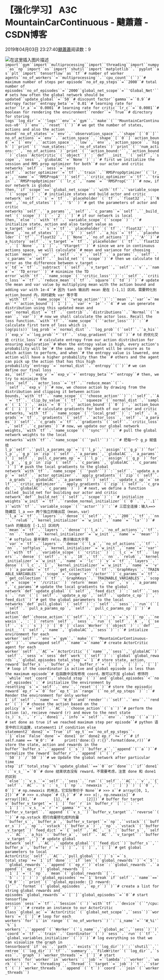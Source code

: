 
# 【强化学习】 A3C MountainCarContinuous - 颹蕭蕭 - CSDN博客


2019年04月03日 23:27:40[颹蕭蕭](https://me.csdn.net/itnerd)阅读数：9


![在这里插入图片描述](https://img-blog.csdnimg.cn/20190403232716400.gif)
`import``gym``import``multiprocessing``import``threading``import``numpy``as``np``import``os``import``shutil``import``matplotlib``.``pyplot``as``plt``import``tensorflow``as``tf``# number of worker agents``no_of_workers``=``multiprocessing``.``cpu_count``(``)``# maximum number of steps per episode``no_of_ep_steps``=``2000``# total number of episodes``no_of_episodes``=``2000``global_net_scope``=``'Global_Net'``# sets how often the global network should be updated``update_global``=``50``# discount factor``gamma``=``0.9``# entropy factor``entropy_beta``=``0.01``# learning rate for actor``lr_a``=``0.0001``# learning rate for critic``lr_c``=``0.0001``# boolean for rendering the environment``render``=``True``# directory for storing logs``log_dir``=``'logs'``env``=``gym``.``make``(``'MountainCarContinuous-v0'``)``env``.``reset``(``)``# we get the number of states, actions and also the action bound``no_of_states``=``env``.``observation_space``.``shape``[``0``]``no_of_actions``=``env``.``action_space``.``shape``[``0``]``action_bound``=``[``env``.``action_space``.``low``,``env``.``action_space``.``high``]``print``(``'num_states:'``,``no_of_states``)``print``(``'num_actions:'``,``no_of_actions``)``print``(``'action_bound:'``,``action_bound``)``class``ActorCritic``(``object``)``:``def``__init__``(``self``,``scope``,``sess``,``globalAC``=``None``)``:``# first we initialize the session and RMS prop optimizer for both``# our actor and critic networks``self``.``sess``=``sess
        self``.``actor_optimizer``=``tf``.``train``.``RMSPropOptimizer``(``lr_a``,``name``=``'RMSPropA'``)``self``.``critic_optimizer``=``tf``.``train``.``RMSPropOptimizer``(``lr_c``,``name``=``'RMSPropC'``)``# now, if our network is global then,``if``scope``==``global_net_scope``:``with``tf``.``variable_scope``(``scope``)``:``# initialize states and build actor and critic network``self``.``s``=``tf``.``placeholder``(``tf``.``float32``,``[``None``,``no_of_states``]``,``'S'``)``# get the parameters of actor and critic networks``self``.``a_params``,``self``.``c_params``=``self``.``_build_net``(``scope``)``[``-``2``:``]``# if our network is local then,``else``:``with``tf``.``variable_scope``(``scope``)``:``# initialize state, action and also target value as v_target``self``.``s``=``tf``.``placeholder``(``tf``.``float32``,``[``None``,``no_of_states``]``,``'S'``)``self``.``a_his``=``tf``.``placeholder``(``tf``.``float32``,``[``None``,``no_of_actions``]``,``'A'``)``# a_history``self``.``v_target``=``tf``.``placeholder``(``tf``.``float32``,``[``None``,``1``]``,``'Vtarget'``)``# since we are in continuous actions space, we will calculate``# mean and variance for choosing action``mean``,``var``,``self``.``v``,``self``.``a_params``,``self``.``c_params``=``self``.``_build_net``(``scope``)``# then we calculate td error as the difference between v_target - v``td``=``tf``.``subtract``(``self``.``v_target``,``self``.``v``,``name``=``'TD_error'``)``# minimize the TD error``with``tf``.``name_scope``(``'critic_loss'``)``:``self``.``critic_loss``=``tf``.``reduce_mean``(``tf``.``square``(``td``)``)``# update the mean and var value by multiplying mean with the action bound and adding var with 1e-4``# 因为 tanh 输出的 mean 是在 [-1,1] 区间，需要转化到 action_bound 内，同时避免 var 等于零``with``tf``.``name_scope``(``'wrap_action'``)``:``mean``,``var``=``mean``*``action_bound``[``1``]``,``var``+``1e``-``4``# we can generate distribution using this updated mean and var``normal_dist``=``tf``.``contrib``.``distributions``.``Normal``(``mean``,``var``)``# now we shall calculate the actor loss. Recall the loss function.``with``tf``.``name_scope``(``'actor_loss'``)``:``# calculate first term of loss which is log(pi(s))``log_prob``=``normal_dist``.``log_prob``(``self``.``a_his``)``exp_v``=``log_prob``*``tf``.``stop_gradient``(``td``)``# td 的优化交给 critic_loss``# calculate entropy from our action distribution for ensuring exploration``# When the entropy value is high, every action's probability will be``# the same, so the agent will be unsure as to which action to perform, and when``# the entropy value is lowered, one action will have a higher probability than the``# others and the agent can pick up the action that has this high probability``entropy``=``normal_dist``.``entropy``(``)``# we can define our final loss as,``self``.``exp_v``=``exp_v``+``entropy_beta``*``entropy``# then, we try to minimize the loss``self``.``actor_loss``=``tf``.``reduce_mean``(``-``self``.``exp_v``)``# now, we choose action by drawing from the distribution and clipping it between action bounds,``with``tf``.``name_scope``(``'choose_action'``)``:``self``.``A``=``tf``.``clip_by_value``(``tf``.``squeeze``(``normal_dist``.``sample``(``1``)``,``axis``=``0``)``,``action_bound``[``0``]``,``action_bound``[``1``]``)``# calculate gradients for both of our actor and critic networks,``with``tf``.``name_scope``(``'local_grad'``)``:``self``.``a_grads``=``tf``.``gradients``(``self``.``actor_loss``,``self``.``a_params``)``self``.``c_grads``=``tf``.``gradients``(``self``.``critic_loss``,``self``.``c_params``)``# now, we update our global network weights,``with``tf``.``name_scope``(``'sync'``)``:``# pull the global network weights to the local networks``with``tf``.``name_scope``(``'pull'``)``:``# 把每一个 g_p 赋值给 l_p``self``.``pull_a_params_op``=``[``l_p``.``assign``(``g_p``)``for``l_p``,``g_p``in``zip``(``self``.``a_params``,``globalAC``.``a_params``)``]``self``.``pull_c_params_op``=``[``l_p``.``assign``(``g_p``)``for``l_p``,``g_p``in``zip``(``self``.``c_params``,``globalAC``.``c_params``)``]``# push the local gradients to the global network``with``tf``.``name_scope``(``'push'``)``:``self``.``update_a_op``=``self``.``actor_optimizer``.``apply_gradients``(``zip``(``self``.``a_grads``,``globalAC``.``a_params``)``)``self``.``update_c_op``=``self``.``critic_optimizer``.``apply_gradients``(``zip``(``self``.``c_grads``,``globalAC``.``c_params``)``)``# next, we define a function called _build_net for building our actor and critic network``def``_build_net``(``self``,``scope``)``:``# initialize weights``w_init``=``tf``.``random_normal_initializer``(``0``.``,``.1``)``with``tf``.``variable_scope``(``'actor'``)``:``# 三层全连接：输入==> 隐藏层 l_a ==> 两个独立的输出层（mean，var）``l_a``=``tf``.``layers``.``dense``(``self``.``s``,``200``,``tf``.``nn``.``relu6``,``kernel_initializer``=``w_init``,``name``=``'la'``)``# tanh 的输出在 [-1,1] 区间内``mean``=``tf``.``layers``.``dense``(``l_a``,``no_of_actions``,``tf``.``nn``.``tanh``,``kernel_initializer``=``w_init``,``name``=``'mean'``)``# softplus 是平滑的 relu，表示输出大于零``var``=``tf``.``layers``.``dense``(``l_a``,``no_of_actions``,``tf``.``nn``.``softplus``,``kernel_initializer``=``w_init``,``name``=``'var'``)``with``tf``.``variable_scope``(``'critic'``)``:``l_c``=``tf``.``layers``.``dense``(``self``.``s``,``10``,``tf``.``nn``.``relu6``,``kernel_initializer``=``w_init``,``name``=``'lc'``)``v``=``tf``.``layers``.``dense``(``l_c``,``1``,``kernel_initializer``=``w_init``,``name``=``'v'``)``a_params``=``tf``.``get_collection``(``tf``.``GraphKeys``.``TRAINABLE_VARIABLES``,``scope``=``scope``+``'/actor'``)``c_params``=``tf``.``get_collection``(``tf``.``GraphKeys``.``TRAINABLE_VARIABLES``,``scope``=``scope``+``'/critic'``)``return``mean``,``var``,``v``,``a_params``,``c_params``# update the local gradients to the global network``def``update_global``(``self``,``feed_dict``)``:``self``.``sess``.``run``(``[``self``.``update_a_op``,``self``.``update_c_op``]``,``feed_dict``)``# get the global parameters to the local networks``def``pull_global``(``self``)``:``self``.``sess``.``run``(``[``self``.``pull_a_params_op``,``self``.``pull_c_params_op``]``)``# select action``def``choose_action``(``self``,``s``)``:``s``=``s``[``np``.``newaxis``,``:``]``return``self``.``sess``.``run``(``self``.``A``,``{``self``.``s``:``s``}``)``[``0``]``class``Worker``(``object``)``:``def``__init__``(``self``,``name``,``globalAC``,``sess``)``:``# intialize environment for each worker``self``.``env``=``gym``.``make``(``'MountainCarContinuous-v0'``)``.``unwrapped
        self``.``name``=``name``# create ActorCritic agent for each worker``self``.``AC``=``ActorCritic``(``name``,``sess``,``globalAC``)``self``.``sess``=``sess``def``work``(``self``)``:``global``global_rewards``,``global_episodes
        total_step``=``1``# store state, action, reward``buffer_s``,``buffer_a``,``buffer_r``=``[``]``,``[``]``,``[``]``# loop if the coordinator is active and global episode is less than the maximum episode``# 在函数中没有修改 coord，故可以不加 global 修饰符``while``not``coord``.``should_stop``(``)``and``global_episodes``<``no_of_episodes``:``# initialize the environment by resetting``s``=``self``.``env``.``reset``(``)``# store the episodic reward``ep_r``=``0``for``ep_t``in``range``(``no_of_ep_steps``)``:``# Render the environment for only worker 1``if``self``.``name``==``'W_0'``and``render``:``self``.``env``.``render``(``)``# choose the action based on the policy``a``=``self``.``AC``.``choose_action``(``s``)``# perform the action (a), recieve reward (r) and move to the next state (s_)``s_``,``r``,``done1``,``info``=``self``.``env``.``step``(``a``)``# set done as true if we reached maximum step per episode``# python 语言中的三元运算，statement1 if condition else statement2``done2``=``True``if``ep_t``==``no_of_ep_steps``-``1``else``False``done``=``done1``or``done2
                ep_r``+=``r``# if self.name == 'W_0':``#     print('done:{} r:{}'.format(done,r))``# store the state, action and rewards in the buffer``buffer_s``.``append``(``s``)``buffer_a``.``append``(``a``)``# normalize the reward``buffer_r``.``append``(``(``r``-``50``)``/``50``)``# we Update the global network after particular time step``if``total_step``%``update_global``==``0``or``done``:``if``done1``:``v_s_``=``0``# done 结束状态没有 reward，不需要考虑，注意 done 和 done1 的区别``else``:``v_s_``=``self``.``sess``.``run``(``self``.``AC``.``v``,``{``self``.``AC``.``s``:``s_``[``np``.``newaxis``,``:``]``}``)``[``0``,``0``]``# np.newaxis 的用法，它实际等价于 None``# >>> x``# array([0, 1, 2])``#``# >>> x.shape``# (3,)``#``# >>> x[:, np.newaxis]``# array([[0],``#        [1],``#        [2]])``# buffer for target v``buffer_v_target``=``[``]``for``r``in``buffer_r``[``:``:``-``1``]``:``v_s_``=``r``+``gamma``*``v_s_
                        buffer_v_target``.``append``(``v_s_``)``buffer_v_target``.``reverse``(``)``# np.vstack 把行向量转化成列向量``buffer_s``,``buffer_a``,``buffer_v_target``=``np``.``vstack``(``buffer_s``)``,``np``.``vstack``(``buffer_a``)``,``np``.``vstack``(``buffer_v_target``)``feed_dict``=``{``self``.``AC``.``s``:``buffer_s``,``self``.``AC``.``a_his``:``buffer_a``,``self``.``AC``.``v_target``:``buffer_v_target``,``}``# update global network``self``.``AC``.``update_global``(``feed_dict``)``buffer_s``,``buffer_a``,``buffer_r``=``[``]``,``[``]``,``[``]``# get global parameters to local ActorCritic``self``.``AC``.``pull_global``(``)``s``=``s_
                total_step``+=``1``if``done``:``if``len``(``global_rewards``)``<``5``:``global_rewards``.``append``(``ep_r``)``else``:``global_rewards``.``append``(``ep_r``)``global_rewards``[``-``1``]``=``(``np``.``mean``(``global_rewards``[``-``5``:``]``)``)``global_episodes``+=``1``break``if``self``.``name``==``'W_0'``:``print``(``'global_episode: {} reward:{}'``.``format``(``global_episodes``,``ep_r``)``)``# create a list for string global rewards and episodes``global_rewards``=``[``]``global_episodes``=``0``# start tensorflow session``sess``=``tf``.``Session``(``)``with``tf``.``device``(``"/cpu:0"``)``:``# create an instance to our ActorCritic Class``global_ac``=``ActorCritic``(``global_net_scope``,``sess``)``workers``=``[``]``# loop for each workers``for``i``in``range``(``no_of_workers``)``:``i_name``=``'W_%i'``%``i
        workers``.``append``(``Worker``(``i_name``,``global_ac``,``sess``)``)``coord``=``tf``.``train``.``Coordinator``(``)``sess``.``run``(``tf``.``global_variables_initializer``(``)``)``# log everything so that we can visualize the graph in tensorboard``if``os``.``path``.``exists``(``log_dir``)``:``shutil``.``rmtree``(``log_dir``)``tf``.``summary``.``FileWriter``(``log_dir``,``sess``.``graph``)``worker_threads``=``[``]``# start workers``for``worker``in``workers``:``job``=``lambda``:``worker``.``work``(``)``t``=``threading``.``Thread``(``target``=``job``)``t``.``start``(``)``worker_threads``.``append``(``t``)``coord``.``join``(``worker_threads``)`


